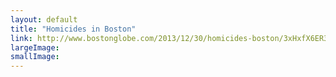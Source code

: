 ```yaml
---
layout: default
title: "Homicides in Boston"
link: http://www.bostonglobe.com/2013/12/30/homicides-boston/3xHxfX6ER3sLVhRksrcp4I/story.html
largeImage: 
smallImage: 
---
```


